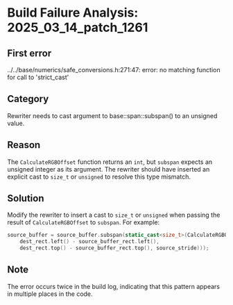 # Build Failure Analysis: 2025_03_14_patch_1261

## First error

../../base/numerics/safe_conversions.h:271:47: error: no matching function for call to 'strict_cast'

## Category
Rewriter needs to cast argument to base::span::subspan() to an unsigned value.

## Reason
The `CalculateRGBOffset` function returns an `int`, but `subspan` expects an unsigned integer as its argument. The rewriter should have inserted an explicit cast to `size_t` or `unsigned` to resolve this type mismatch.

## Solution
Modify the rewriter to insert a cast to `size_t` or `unsigned` when passing the result of `CalculateRGBOffset` to `subspan`. For example:

```c++
source_buffer = source_buffer.subspan(static_cast<size_t>(CalculateRGBOffset(
    dest_rect.left() - source_buffer_rect.left(),
    dest_rect.top() - source_buffer_rect.top(), source_stride)));
```

## Note
The error occurs twice in the build log, indicating that this pattern appears in multiple places in the code.